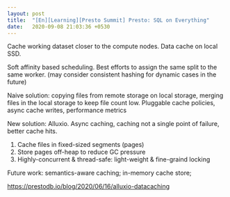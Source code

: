 ```yaml
---
layout: post
title:  "[En][Learning][Presto Summit] Presto: SQL on Everything"
date:   2020-09-08 21:03:36 +0530
---
```


Cache working dataset closer to the compute nodes. Data cache on local SSD.

Soft affinity based scheduling. Best efforts to assign the same split to the same worker. (may consider consistent hashing for dynamic cases in the future)

Naive solution: copying files from remote storage on local storage, merging files in the local storage to keep file count low. Pluggable cache policies, async cache writes, performance metrics

New solution: Alluxio. Async caching, caching not a single point of failure, better cache hits.

1. Cache files in fixed-sized segments (pages)
2. Store pages off-heap to reduce GC pressure
3. Highly-concurrent & thread-safe: light-weight & fine-graind locking

Future work: semantics-aware caching; in-memory cache store;

https://prestodb.io/blog/2020/06/16/alluxio-datacaching
